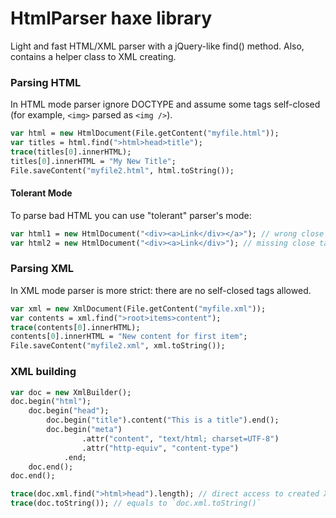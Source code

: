 # HtmlParser haxe library #

Light and fast HTML/XML parser with a jQuery-like find() method. Also, contains a helper class to XML creating.

### Parsing HTML ###
In HTML mode parser ignore DOCTYPE and assume some tags self-closed (for example, `<img>` parsed as `<img />`).
```haxe
var html = new HtmlDocument(File.getContent("myfile.html"));
var titles = html.find(">html>head>title");
trace(titles[0].innerHTML);
titles[0].innerHTML = "My New Title";
File.saveContent("myfile2.html", html.toString());
```

#### Tolerant Mode ####

To parse bad HTML you can use "tolerant" parser's mode:
```haxe
var html1 = new HtmlDocument("<div><a>Link</div></a>"); // wrong close tags sequence
var html2 = new HtmlDocument("<div><a>Link</div>"); // missing close tag <a>
```


### Parsing XML ###
In XML mode parser is more strict: there are no self-closed tags allowed.
```haxe
var xml = new XmlDocument(File.getContent("myfile.xml"));
var contents = xml.find(">root>items>content");
trace(contents[0].innerHTML);
contents[0].innerHTML = "New content for first item";
File.saveContent("myfile2.xml", xml.toString());
```


### XML building ###
```haxe
var doc = new XmlBuilder();
doc.begin("html");
    doc.begin("head");
        doc.begin("title").content("This is a title").end();
        doc.begin("meta")
				.attr("content", "text/html; charset=UTF-8")
				.attr("http-equiv", "content-type")
			.end;
    doc.end();
doc.end();

trace(doc.xml.find(">html>head").length); // direct access to created XmlDocument
trace(doc.toString()); // equals to `doc.xml.toString()`
```